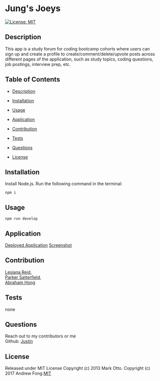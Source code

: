 # Jung's Joeys

[![License: MIT](https://img.shields.io/badge/License-MIT-yellow.svg)](https://opensource.org/licenses/MIT)

## Description

This app is a study forum for coding bootcamp cohorts where users can sign up and create a profile to create/comment/delete/upvote posts across different pages of the application, such as study topics, coding questions, job postings, interview prep, etc.

## Table of Contents

- [Description](#description)

- [Installation](#installation)

- [Usage](#usage)

- [Application](#application)

- [Contribution](#credits)

- [Tests](#tests)

- [Questions](#questions)

- [License](#license)

## Installation

Install Node.js. Run the following command in the terminal:

```
npm i
```

## Usage

```
npm run develop
```

## Application

[Deployed Application]()
[Screenshot]()

## Contribution

[Lesiana Reid](https://github.com/leci1259),  
[Parker Satterfield](https://github.com/parkersatterfield),  
[Abraham Hong](https://github.com/abrahamin)

## Tests

none

## Questions

Reach out to my contributors or me  
 Github: [Justin](https://github.com/jeodom17)

## License

Released under MIT License Copyright (c) 2013 Mark Otto. Copyright (c) 2017 Andrew Fong
[MIT](https://opensource.org/licenses/MIT)
